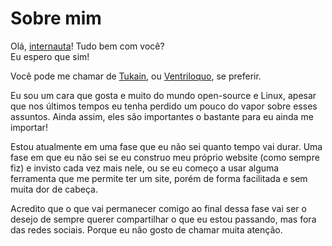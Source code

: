 # Sobre mim

Olá, [internauta](https://www.dicio.com.br/internauta/)! Tudo bem com você?  
Eu espero que sim! 

Você pode me chamar de [Tukain](https://tukain.xyz), ou
[Ventriloquo](https://bandcamp.com/ventriloquo), se preferir.

Eu sou um cara que gosta e muito do mundo open-source e Linux, apesar que nos
últimos tempos eu tenha perdido um pouco do vapor sobre esses assuntos. Ainda
assim, eles são importantes o bastante para eu ainda me importar!

Estou atualmente em uma fase que eu não sei quanto tempo vai durar. Uma fase em
que eu não sei se eu construo meu próprio website (como sempre fiz) e invisto
cada vez mais nele, ou se eu começo a usar alguma ferramenta que me permite ter
um site, porém de forma facilitada e sem muita dor de cabeça.

Acredito que o que vai permanecer comigo ao final dessa fase vai ser o desejo
de sempre querer compartilhar o que eu estou passando, mas fora das redes
sociais. Porque eu não gosto de chamar muita atenção.
